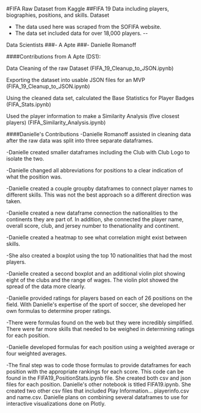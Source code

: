 
#FIFA Raw Dataset from Kaggle
##FIFA 19 Data including players, biographies, positions, and skills.
Dataset
- The data used here was scraped from the SOFIFA website. 
- The data set included data for over 18,000 players.
--

Data Scientists
###- A Apte
###- Danielle Romanoff

####Contributions from A Apte (DS1):

Data Cleaning of the raw Dataset (FIFA_19_Cleanup_to_JSON.ipynb)

Exporting the dataset into usable JSON files for an MVP (FIFA_19_Cleanup_to_JSON.ipynb)

Using the cleaned data set, calculated the Base Statistics for Player Badges (FIFA_Stats.ipynb)

Used the player information to make a Similarity Analysis (five closest players) (FIFA_Similarity_Analysis.ipynb)


####Danielle's Contributions
-Danielle Romanoff assisted in cleaning data after the raw data was split into three separate dataframes.

-Danielle created smaller dataframes including the Club with Club Logo to isolate the two.

-Danielle changed all abbreviations for positions to a clear indication of what the position was.

-Danielle created a couple groupby dataframes to connect player names to different skills. This was not the best approach so a different direction was taken.

-Danielle created a new dataframe connection the nationalities to the continents they are part of. In addition, she connected the
player name, overall score, club, and jersey number to thenationality and continent.

-Danielle created a heatmap to see what correlation might exist between skills.

-She also created a boxplot using the top 10 nationalities that had the most players.

-Danielle created a second boxplot and an additional violin plot showing eight of the clubs and the range of wages. The violin plot showed the spread of the data more clearly.

-Danielle provided ratings for players based on each of 26 positions on the field. With Danielle's expertise of the sport of soccer, she developed her own formulas to determine proper ratings.

-There were formulas found on the web but they were incredibly simplified. There were far more skills that needed to be weighed in determining ratings for each position.

-Danielle developed formulas for each position using a weighted average or four weighted averages.

-The final step was to code those formulas to provide dataframes for each position with the appropriate rankings for each score. This code can be found in the FIFA19_PositionStats.ipynb file. She created both csv and json files for each position. Danielle's other notebook is titled FIFA19.ipynb. She created two other csv files that included Play Information... playerinfo.csv and name.csv. Danielle plans on combining several dataframes to use for interactive visualizations done on Plotly.
